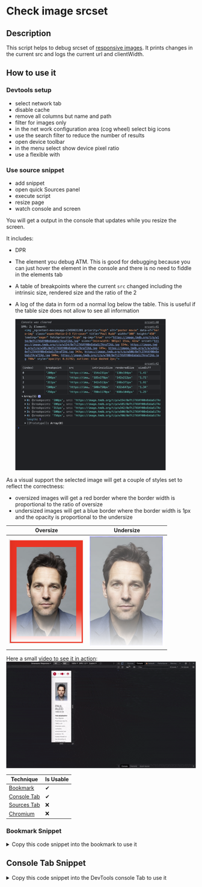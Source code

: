 # Check image srcset

## Description
This script helps to debug srcset of [responsive images](web.dev/responsive-images). 
It prints changes in the current src and logs the current url and clientWidth. 

## How to use it

### Devtools setup
- select network tab
- disable cache
- remove all columns but name and path 
- filter for images only 
- in the net work configuration area (cog wheel) select big icons
- use the search filter to reduce the number of results
- open device toolbar
- in the menu select show device pixel ratio
- use a flexible with

### Use source snippet
- add snippet
- open quick Sources panel 
- execute script
- resize page
- watch console and screen

You will get a output in the console that updates while you resize the screen.

It includes:
- DPR
- The element you debug ATM. This is good for debugging because you can just hover the element in the console and there is no need to fiddle in the elements tab
- A table of breakpoints where the current `src` changed including the intrinsic size, rendered size and the ratio of the 2
- A log of the data in form od a normal log below the table. This is useful if the table size does not allow to see all information

  <img src="./assets/srcset-script-debugging--console_michael-hladky.png" alt="srcset debugging console output" width="400"/>

As a visual support the selected image will get a couple of styles set to reflect the correctness:
- oversized images will get a red border where the border width is proportional to the ratio of oversize
- undersized images will get a blue border where the border width is 1px and the opacity is proportional to the undersize

| Oversize    | Undersize  |
| ----------- | ---------- |
| <img src="./assets/srcset-script-debugging--oversize_michael-hladky.png" alt="srcset debugging oversized images" width="200"/> | <img src="./assets/srcset-script-debugging--undersize_michael-hladky.png" alt="srcset debugging undersized images" width="200"/> | 

Here a small [video to see it in action](./assets/srcset-script-debugging__michael-hladky.mp4):  
[<img src="./assets/srcset-script-debugging__michael-hladky.gif">](./assets/srcset-script-debugging__michael-hladky.mp4)



<!-- START-HOW_TO[bookmark,console-tab] -->


| Technique   | Is Usable  |
| ----------- | ---------- |
| [Bookmark](https://github.com/push-based/web-performance-tools/blob/main/docs/how-to-use-it-with-bookmarks) |      ✔    | 
| [Console Tab](https://github.com/push-based/web-performance-tools/blob/main/docs/how-to-use-it-with-console-tab.md) |      ✔    | 
| [Sources Tab](https://github.com/push-based/web-performance-tools/blob/main/docs/how-to-use-it-with-sources-tab.md) |      ❌    | 
| [Chromium](https://github.com/push-based/web-performance-tools/blob/main/docs/how-to-use-it-with-chromium.md)       |      ❌    |
    


### Bookmark Snippet



<details>

<summary>Copy this code snippet into the bookmark to use it</summary>


```javascript

javascript:(() => {function checkImgSrcset(selector) {
    selector = selector || prompt('Img selector (e.g. div.test > img)');
    let lastSrc = '';
    const switches = [];
    const el = document.querySelector(selector);
    if (!el) {
        throw (`Could not fnd any element with selector ${selector}`);
    }
    const resizeObserver = new ResizeObserver((entries) => {
        const clientWidth = document.body.clientWidth;
        for (const entry of entries) {
            const img = entry.target;
            if (lastSrc !== img.currentSrc) {
                lastSrc = img.currentSrc;
                lastSrc && loadImg(lastSrc).then(i => {
                    switches.push({
                        clientWidth,
                        element: el,
                        src: lastSrc,
                        intrinsicWith: i.width,
                        intrinsicHeight: i.height,
                        renderedWith: el.clientWidth,
                        renderedHeight: el.clientHeight,
                        sizeDiff: ((i.width * i.height) / (el.clientWidth * el.clientHeight))
                    });
                    highlightElement(switches);
                    logData(switches);
                });
                highlightElement(switches);
                logData(switches);
            }
        }
    });
    resizeObserver.observe(el);
}
function logData(data) {
    console.clear();
    console.table(prepareTable(data));
}
function highlightElement(arr) {
    arr.forEach(o => {
        const { element, intrinsicWith, intrinsicHeight } = o;
        if (element && intrinsicWith && intrinsicHeight) {
            const d = ((intrinsicWith * intrinsicHeight) / (element.clientWidth * element.clientHeight));
            // for over-size border for under-size opacity?
            element.style.border = 1 + 'px solid red';
            element.style.opacity = 0.5 * d;
        }
    });
}
function prepareTable(arr) {
    return arr
        .map(({ element, ...inTable }) => ({
        dpr: window.devicePixelRatio,
        clientWidth: inTable.clientWidth + 'px',
        src: inTable.src,
        intrinsicSize: inTable.intrinsicWith + 'x' + inTable.intrinsicHeight + 'px',
        renderedSize: inTable.renderedWith + 'x' + inTable.renderedHeight + 'px',
        sizeDiff: inTable.sizeDiff.toFixed(2)
    }));
}
function loadImg(url) {
    return new Promise((resolve, reject) => {
        const img = new Image;
        img.onload = function () {
            resolve(img);
        };
        img.onerror = (e) => reject(e);
        img.src = url;
    });
}
;
checkImgSrcset();
})()
``` 




</details>



## Console Tab Snippet

<details>

<summary>Copy this code snippet into the DevTools console Tab to use it</summary>


```javascript

function checkImgSrcset(selector) {
    selector = selector || prompt('Img selector (e.g. div.test > img)');
    let lastSrc = '';
    const switches = [];
    const el = document.querySelector(selector);
    if (!el) {
        throw (`Could not fnd any element with selector ${selector}`);
    }
    const resizeObserver = new ResizeObserver((entries) => {
        const clientWidth = document.body.clientWidth;
        for (const entry of entries) {
            const img = entry.target;
            if (lastSrc !== img.currentSrc) {
                lastSrc = img.currentSrc;
                lastSrc && loadImg(lastSrc).then(i => {
                    switches.push({
                        clientWidth,
                        element: el,
                        src: lastSrc,
                        intrinsicWith: i.width,
                        intrinsicHeight: i.height,
                        renderedWith: el.clientWidth,
                        renderedHeight: el.clientHeight,
                        sizeDiff: ((i.width * i.height) / (el.clientWidth * el.clientHeight))
                    });
                    highlightElement(switches);
                    logData(switches);
                });
                highlightElement(switches);
                logData(switches);
            }
        }
    });
    resizeObserver.observe(el);
}
function logData(data) {
    console.clear();
    console.table(prepareTable(data));
}
function highlightElement(arr) {
    arr.forEach(o => {
        const { element, intrinsicWith, intrinsicHeight } = o;
        if (element && intrinsicWith && intrinsicHeight) {
            const d = ((intrinsicWith * intrinsicHeight) / (element.clientWidth * element.clientHeight));
            // for over-size border for under-size opacity?
            element.style.border = 1 + 'px solid red';
            element.style.opacity = 0.5 * d;
        }
    });
}
function prepareTable(arr) {
    return arr
        .map(({ element, ...inTable }) => ({
        dpr: window.devicePixelRatio,
        clientWidth: inTable.clientWidth + 'px',
        src: inTable.src,
        intrinsicSize: inTable.intrinsicWith + 'x' + inTable.intrinsicHeight + 'px',
        renderedSize: inTable.renderedWith + 'x' + inTable.renderedHeight + 'px',
        sizeDiff: inTable.sizeDiff.toFixed(2)
    }));
}
function loadImg(url) {
    return new Promise((resolve, reject) => {
        const img = new Image;
        img.onload = function () {
            resolve(img);
        };
        img.onerror = (e) => reject(e);
        img.src = url;
    });
}
;
checkImgSrcset();

``` 




</details>




<!-- END-HOW_TO -->








































































